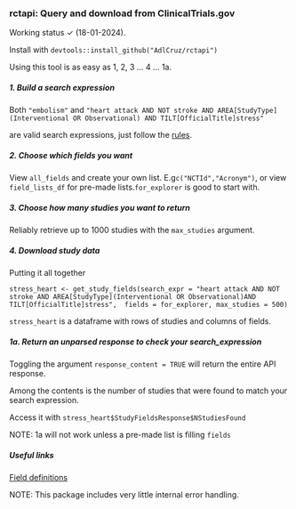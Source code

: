 
### rctapi: Query and download from ClinicalTrials.gov

Working status ✓ (18-01-2024).

Install with `devtools::install_github("AdlCruz/rctapi")`

Using this tool is as easy as 1, 2, 3 … 4 … 1a.

##### 1. Build a search expression

Both `"embolism"` and `"heart attack AND NOT stroke AND AREA[StudyType](Interventional OR Observational) AND TILT[OfficialTitle]stress"`

are valid search expressions, just follow the [rules](https://clinicaltrials.gov/api/gui/ref/syntax).

##### 2. Choose which fields you want

View `all_fields` and create your own list. E.g`c("NCTId","Acronym")`, or view `field_lists_df` for pre-made lists.`for_explorer` is good to start with.

##### 3. Choose how many studies you want to return

Reliably retrieve up to 1000 studies with the `max_studies` argument.

##### 4. Download study data

Putting it all together

`stress_heart <- get_study_fields(search_expr = "heart attack AND NOT stroke AND AREA[StudyType](Interventional OR Observational)AND TILT[OfficialTitle]stress",  fields = for_explorer, max_studies = 500)`

`stress_heart` is a dataframe with rows of studies and columns of fields.

##### 1a. Return an unparsed response to check your search_expression

Toggling the argument `response_content = TRUE` will return the entire API response.

Among the contents is the number of studies that were found to match your search expression.

Access it with `stress_heart$StudyFieldsResponse$NStudiesFound`

NOTE: 1a will not work unless a pre-made list is filling `fields`

##### Useful links

[Field definitions](https://clinicaltrials.gov/api/gui/ref/crosswalks)

NOTE: This package includes very little internal error handling.

